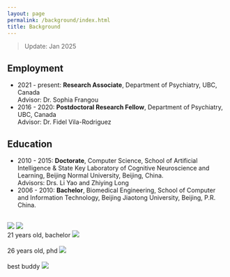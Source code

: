 ```yaml
---
layout: page
permalink: /background/index.html
title: Background
---
```


> Update: Jan 2025

## Employment

- 2021 - present: **Research Associate**, Department of Psychiatry, UBC, Canada <br> Advisor: Dr. Sophia Frangou
- 2016 - 2020: **Postdoctoral Research Fellow**, Department of Psychiatry, UBC, Canada <br> Advisor: Dr. Fidel Vila-Rodriguez<br>


## Education

- 2010 - 2015: **Doctorate**, Computer Science, School of Artificial Intelligence & State Key Laboratory of Cognitive Neuroscience and Learning, Beijing Normal University, Beijing, China. <br>Advisors: Drs. Li Yao and Zhiying Long
- 2006 - 2010: **Bachelor**, Biomedical Engineering, School of Computer and Information Technology, Beijing Jiaotong University, Beijing, P.R. China.

<br>

<div class="image-row">
        <img src="https://ruiyangge.github.io/bachelor.jpg" class="floatpic">
        <img src="https://ruiyangge.github.io/phd.jpg" class="floatpic">
</div>


<div>
21 years old, bachelor
<img src="https://ruiyangge.github.io/bachelor.jpg" class="floatpic">
</div>
<br>
<div>
26 years old, phd
<img src="https://ruiyangge.github.io/phd.jpg" class="floatpic">
</div>
<br>
<div>
best buddy
<img src="https://ruiyangge.github.io/bestbuddy.jpg" class="floatpic">
</div>
<br>
